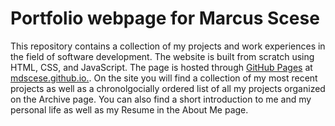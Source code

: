# Portfolio webpage for Marcus Scese

This repository contains a collection of my projects and work experiences in the field of software development. The website is built from scratch using HTML, CSS, and JavaScript. The page is hosted through [GitHub Pages](https://pages.github.com/) at [mdscese.github.io.](https://mdscese.github.io./). On the site you will find a collection of my most recent projects as well as a chronolgocially ordered list of all my projects organized on the Archive page. You can also find a short introduction to me and my personal life as well as my Resume in the About Me page.